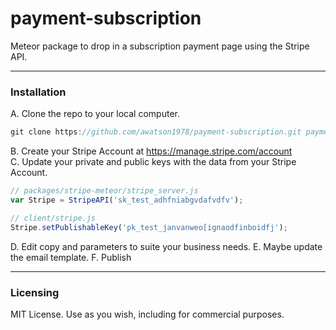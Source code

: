 payment-subscription
==========================

Meteor package to drop in a subscription payment page using the Stripe API.  

------------------------
### Installation

A.  Clone the repo to your local computer.

````js
git clone https://github.com/awatson1978/payment-subscription.git payment-subscription
````

B.  Create your Stripe Account at https://manage.stripe.com/account  
C.  Update your private and public keys with the data from your Stripe Account.

````js
// packages/stripe-meteor/stripe_server.js
var Stripe = StripeAPI('sk_test_adhfniabgvdafvdfv');

// client/stripe.js
Stripe.setPublishableKey('pk_test_janvanweo[ignaodfinboidfj');

````

D.  Edit copy and parameters to suite your business needs.
E.  Maybe update the email template.
F.  Publish

------------------------
### Licensing

MIT License. Use as you wish, including for commercial purposes.

